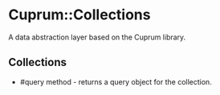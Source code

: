 # Cuprum::Collections

A data abstraction layer based on the Cuprum library.

## Collections

- #query method - returns a query object for the collection.
